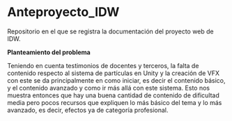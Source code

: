 # Anteproyecto_IDW
Repositorio en el que se registra la documentación del proyecto web de IDW.

**Planteamiento del problema**

Teniendo en cuenta testimonios de docentes y terceros, la falta de contenido respecto al sistema de partículas en Unity y la creación de VFX con este se da principalmente en como iniciar, es decir el contenido básico, y el contenido avanzado y como ir más allá con este sistema. Esto nos muestra entonces que hay una buena cantidad de contenido de dificultad media pero pocos recursos que expliquen lo más básico del tema y lo más avanzado, es decir, efectos ya de categoría profesional.
